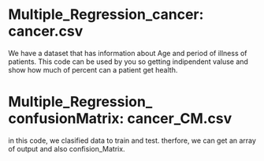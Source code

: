 # Multiple_Regression_cancer: cancer.csv
We have a dataset that has information about Age and period of illness of patients. 
This code can be used by you so getting indipendent valuse and show how much of percent can a patient get health. 


#  Multiple_Regression_ confusionMatrix: cancer_CM.csv
in this code, we clasified data to train and test. therfore, we can get an array of output and also confision_Matrix. 
